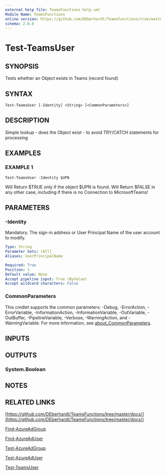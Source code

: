```yaml
---
external help file: TeamsFunctions-help.xml
Module Name: TeamsFunctions
online version: https://github.com/DEberhardt/TeamsFunctions/tree/master/docs/
schema: 2.0.0
---
```


# Test-TeamsUser

## SYNOPSIS
Tests whether an Object exists in Teams (record found)

## SYNTAX

```
Test-TeamsUser [-Identity] <String> [<CommonParameters>]
```

## DESCRIPTION
Simple lookup - does the Object exist - to avoid TRY/CATCH statements for processing

## EXAMPLES

### EXAMPLE 1
```
Test-TeamsUser -Identity $UPN
```

Will Return $TRUE only if the object $UPN is found.
Will Return $FALSE in any other case, including if there is no Connection to MicrosoftTeams!

## PARAMETERS

### -Identity
Mandatory.
The sign-in address or User Principal Name of the user account to modify.

```yaml
Type: String
Parameter Sets: (All)
Aliases: UserPrincipalName

Required: True
Position: 1
Default value: None
Accept pipeline input: True (ByValue)
Accept wildcard characters: False
```

### CommonParameters
This cmdlet supports the common parameters: -Debug, -ErrorAction, -ErrorVariable, -InformationAction, -InformationVariable, -OutVariable, -OutBuffer, -PipelineVariable, -Verbose, -WarningAction, and -WarningVariable. For more information, see [about_CommonParameters](http://go.microsoft.com/fwlink/?LinkID=113216).

## INPUTS

## OUTPUTS

### System.Boolean
## NOTES

## RELATED LINKS

[https://github.com/DEberhardt/TeamsFunctions/tree/master/docs/](https://github.com/DEberhardt/TeamsFunctions/tree/master/docs/)

[Find-AzureAdGroup]()

[Find-AzureAdUser]()

[Test-AzureAdGroup]()

[Test-AzureAdUser]()

[Test-TeamsUser]()

